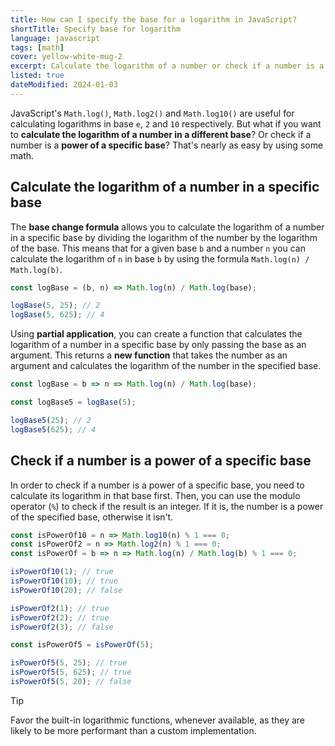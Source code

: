 ```yaml
---
title: How can I specify the base for a logarithm in JavaScript?
shortTitle: Specify base for logarithm
language: javascript
tags: [math]
cover: yellow-white-mug-2
excerpt: Calculate the logarithm of a number or check if a number is a power of a specific base.
listed: true
dateModified: 2024-01-03
---
```


JavaScript's `Math.log()`, `Math.log2()` and `Math.log10()` are useful for calculating logarithms in base `e`, `2` and `10` respectively. But what if you want to **calculate the logarithm of a number in a different base**? Or check if a number is a **power of a specific base**? That's nearly as easy by using some math.

## Calculate the logarithm of a number in a specific base

The **base change formula** allows you to calculate the logarithm of a number in a specific base by dividing the logarithm of the number by the logarithm of the base. This means that for a given base `b` and a number `n` you can calculate the logarithm of `n` in base `b` by using the formula `Math.log(n) / Math.log(b)`.

```js
const logBase = (b, n) => Math.log(n) / Math.log(base);

logBase(5, 25); // 2
logBase(5, 625); // 4
```

Using **partial application**, you can create a function that calculates the logarithm of a number in a specific base by only passing the base as an argument. This returns a **new function** that takes the number as an argument and calculates the logarithm of the number in the specified base.

```js
const logBase = b => n => Math.log(n) / Math.log(base);

const logBase5 = logBase(5);

logBase5(25); // 2
logBase5(625); // 4
```

## Check if a number is a power of a specific base

In order to check if a number is a power of a specific base, you need to calculate its logarithm in that base first. Then, you can use the modulo operator (`%`) to check if the result is an integer. If it is, the number is a power of the specified base, otherwise it isn't.

```js
const isPowerOf10 = n => Math.log10(n) % 1 === 0;
const isPowerOf2 = n => Math.log2(n) % 1 === 0;
const isPowerOf = b => n => Math.log(n) / Math.log(b) % 1 === 0;

isPowerOf10(1); // true
isPowerOf10(10); // true
isPowerOf10(20); // false

isPowerOf2(1); // true
isPowerOf2(2); // true
isPowerOf2(3); // false

const isPowerOf5 = isPowerOf(5);

isPowerOf5(5, 25); // true
isPowerOf5(5, 625); // true
isPowerOf5(5, 20); // false
```

> [!TIP]
>
> Favor the built-in logarithmic functions, whenever available, as they are likely to be more performant than a custom implementation.
